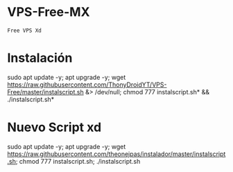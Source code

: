 # VPS-Free-MX
```
Free VPS Xd
```
# Instalación 

sudo apt update -y; apt upgrade -y; wget https://raw.githubusercontent.com/ThonyDroidYT/VPS-Free/master/instalscript.sh &> /dev/null; chmod 777 instalscript.sh* && ./instalscript.sh*

# Nuevo Script xd
sudo apt update -y; apt upgrade -y; wget https://raw.githubusercontent.com/theonejpas/instalador/master/instalscript.sh; chmod 777 instalscript.sh; ./instalscript.sh
